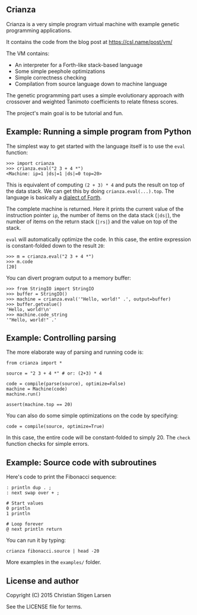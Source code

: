 Crianza
-------

Crianza is a very simple program virtual machine with example genetic
programming applications.

It contains the code from the blog post at https://csl.name/post/vm/

The VM contains:

  * An interpreter for a Forth-like stack-based language
  * Some simple peephole optimizations
  * Simple correctness checking
  * Compilation from source language down to machine language

The genetic programming part uses a simple evolutionary approach with crossover
and weighted Tanimoto coefficients to relate fitness scores.

The project's main goal is to be tutorial and fun.


Example: Running a simple program from Python
---------------------------------------------

The simplest way to get started with the language itself is to use the `eval`
function:

    >>> import crianza
    >>> crianza.eval("2 3 + 4 *")
    <Machine: ip=1 |ds|=1 |ds|=0 top=20>

This is equivalent of computing `(2 + 3) * 4` and puts the result on top of the
data stack.  We can get this by doing `crianza.eval(...).top`.  The language is
basically a [dialect of
Forth](https://en.wikipedia.org/wiki/Forth_(programming_language)).

The complete machine is returned.  Here it prints the current value of the
instruction pointer `ip`, the number of items on the data stack (`|ds|`), the
number of items on the return stack (`|rs|`) and the value on top of the stack.

`eval` will automatically optimize the code.  In this case, the entire
expression is constant-folded down to the result `20`:

    >>> m = crianza.eval("2 3 + 4 *")
    >>> m.code
    [20]

You can divert program output to a memory buffer:

    >>> from StringIO import StringIO
    >>> buffer = StringIO()
    >>> machine = crianza.eval('"Hello, world!" .', output=buffer)
    >>> buffer.getvalue()
    'Hello, world!\n'
    >>> machine.code_string
    '"Hello, world!" .'

Example: Controlling parsing
----------------------------

The more elaborate way of parsing and running code is:

    from crianza import *

    source = "2 3 + 4 *" # or: (2+3) * 4

    code = compile(parse(source), optimize=False)
    machine = Machine(code)
    machine.run()

    assert(machine.top == 20)

You can also do some simple optimizations on the code by specifying:

    code = compile(source, optimize=True)

In this case, the entire code will be constant-folded to simply 20. The `check`
function checks for simple errors.


Example: Source code with subroutines
-------------------------------------

Here's code to print the Fibonacci sequence:

    : println dup . ;
    : next swap over + ;

    # Start values
    0 println
    1 println

    # Loop forever
    @ next println return

You can run it by typing:

    crianza fibonacci.source | head -20

More examples in the `examples/` folder.


License and author
------------------

Copyright (C) 2015 Christian Stigen Larsen

See the LICENSE file for terms.

